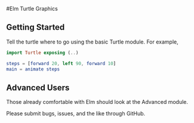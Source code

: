 #Elm Turtle Graphics

## Getting Started
Tell the turtle where to go using the basic Turtle module. For example,

````elm
import Turtle exposing (..)

steps = [forward 20, left 90, forward 10]
main = animate steps
````

## Advanced Users
Those already comfortable with Elm should look at the Advanced module.

Please submit bugs, issues, and the like through GitHub.
